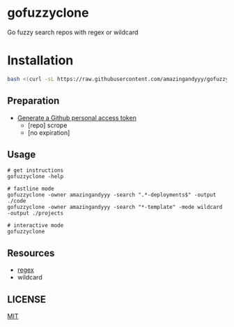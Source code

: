 # gofuzzyclone

Go fuzzy search repos with regex or wildcard

# Installation

```sh
bash <(curl -sL https://raw.githubusercontent.com/amazingandyyy/gofuzzyclone/main/scripts/install.sh)
```

## Preparation

- [Generate a Github personal access token](https://github.com/settings/tokens/new?scopes=repo&description=gofuzzyclone-cli)
  - [repo] scrope
  - [no expiration]

## Usage

```
# get instructions
gofuzzyclone -help

# fastline mode
gofuzzyclone -owner amazingandyyy -search ".*-deployments$" -output ./code
gofuzzyclone -owner amazingandyyy -search "*-template" -mode wildcard -output ./projects

# interactive mode
gofuzzyclone
```

## Resources

- [regex](http://regex101.com)
- wildcard

## LICENSE

[MIT](./LICENSE)
